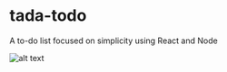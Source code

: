 # tada-todo
A to-do list focused on simplicity using React and Node

![alt text](https://imgur.com/Uus5ME9 "A merge between React and Node Logos with a checkmark in the middle")

